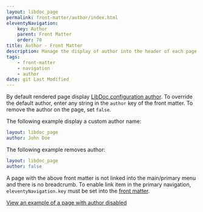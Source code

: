 ```yaml
---
layout: libdoc_page
permalink: front-matter/author/index.html
eleventyNavigation:
    key: Author
    parent: Front Matter
    order: 70
title: Author - Front Matter
description: Manage the display of author into the header of each page
tags:
    - front-matter
    - navigation
    - author
date: git Last Modified
---
```

By default rendered page display [LibDoc configuration author](/content/configuration/author.md). To override the default author, enter any string in the `author` key of the front matter. To remove the author on the page, set `false`.

The following example display a custom author name:

```yaml
layout: libdoc_page
author: John Doe
```

The following example removes author:

```yaml
layout: libdoc_page
author: false
```

A page with the above front matter is not linked into the main/primary menu and there is no breadcrumb. To enable link item in the primary navigation, `eleventyNavigation.key` must be set into the [front matter](/content/front-matter/index.md).

[View an example of a page with author disabled](/content/front-matter/examples/author-disabled/)

